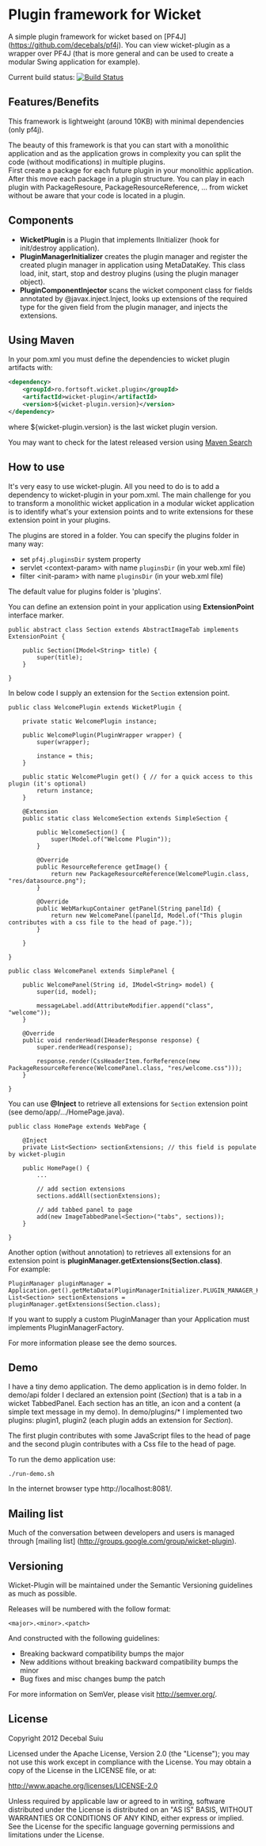 Plugin framework for Wicket
=====================

A simple plugin framework for wicket based on [PF4J] (https://github.com/decebals/pf4j). You can view wicket-plugin as a wrapper over PF4J (that is more general and can be used to create a modular Swing application for example).  

Current build status: [![Build Status](https://buildhive.cloudbees.com/job/decebals/job/wicket-plugin/badge/icon)](https://buildhive.cloudbees.com/job/decebals/job/wicket-plugin/)

Features/Benefits
-------------------
This framework is lightweight (around 10KB) with minimal dependencies (only pf4j).  

The beauty of this framework is that you can start with a monolithic application and as the application grows in complexity you can split the code (without modifications) in multiple plugins.  
First create a package for each future plugin in your monolithic application. After this move each package in a plugin structure. You can play in each plugin with PackageResoure, PackageResourceReference, ... 
from wicket without be aware that your code is located in a plugin.

Components
-------------------
- **WicketPlugin** is a Plugin that implements IInitializer (hook for init/destroy application).
- **PluginManagerInitializer** creates the plugin manager and register the created plugin manager in application using MetaDataKey.
This class load, init, start, stop and destroy plugins (using the plugin manager object).
- **PluginComponentInjector** scans the wicket component class for fields annotated by @javax.inject.Inject, 
looks up extensions of the required type for the given field from the plugin manager, and injects the extensions.

Using Maven
-------------------
In your pom.xml you must define the dependencies to wicket plugin artifacts with:

```xml
<dependency>
    <groupId>ro.fortsoft.wicket.plugin</groupId>
    <artifactId>wicket-plugin</artifactId>
    <version>${wicket-plugin.version}</version>
</dependency>
```

where ${wicket-plugin.version} is the last wicket plugin version.

You may want to check for the latest released version using [Maven Search](http://search.maven.org/#search%7Cga%7C1%7Cwicket-plugin)

How to use
-------------------
It's very easy to use wicket-plugin. All you need to do is to add a dependency to wicket-plugin in your pom.xml.
The main challenge for you to transform a monolithic wicket application in a modular wicket application is to identify what's your extension points and 
to write extensions for these extension point in your plugins.

The plugins are stored in a folder. You can specify the plugins folder in many way:
- set `pf4j.pluginsDir` system property
- servlet \<context-param> with name `pluginsDir` (in your web.xml file)
- filter \<init-param> with name `pluginsDir` (in your web.xml file)   

The default value for plugins folder is 'plugins'.

You can define an extension point in your application using **ExtensionPoint** interface marker.

    public abstract class Section extends AbstractImageTab implements ExtensionPoint {

        public Section(IModel<String> title) {
            super(title);
        }

    }

In below code I supply an extension for the `Section` extension point.

    public class WelcomePlugin extends WicketPlugin {

        private static WelcomePlugin instance;
        
        public WelcomePlugin(PluginWrapper wrapper) {
            super(wrapper);
            
            instance = this;
        }

        public static WelcomePlugin get() { // for a quick access to this plugin (it's optional)
            return instance;
        }
        
        @Extension
        public static class WelcomeSection extends SimpleSection {

			public WelcomeSection() {
				super(Model.of("Welcome Plugin"));
			}

			@Override
			public ResourceReference getImage() {
				return new PackageResourceReference(WelcomePlugin.class, "res/datasource.png");
			}

			@Override
			public WebMarkupContainer getPanel(String panelId) {
				return new WelcomePanel(panelId, Model.of("This plugin contributes with a css file to the head of page."));
			}

        }

    }

	public class WelcomePanel extends SimplePanel {
		
		public WelcomePanel(String id, IModel<String> model) {
			super(id, model);
			
			messageLabel.add(AttributeModifier.append("class", "welcome"));
		}

		@Override
		public void renderHead(IHeaderResponse response) {
			super.renderHead(response);
			
			response.render(CssHeaderItem.forReference(new PackageResourceReference(WelcomePanel.class, "res/welcome.css")));
		}

	}	
	
You can use **@Inject** to retrieve all extensions for `Section` extension point (see demo/app/.../HomePage.java).

    public class HomePage extends WebPage {
    
        @Inject
        private List<Section> sectionExtensions; // this field is populate by wicket-plugin

        public HomePage() {     
            ...

			// add section extensions
			sections.addAll(sectionExtensions);

			// add tabbed panel to page
			add(new ImageTabbedPanel<Section>("tabs", sections));        
		}
        
    }

Another option (without annotation) to retrieves all extensions for an extension point is **pluginManager.getExtensions(Section.class)**.   
For example:
	
	PluginManager pluginManager = Application.get().getMetaData(PluginManagerInitializer.PLUGIN_MANAGER_KEY);
	List<Section> sectionExtensions = pluginManager.getExtensions(Section.class);

If you want to supply a custom PluginManager than your Application must implements PluginManagerFactory.

For more information please see the demo sources.

Demo
-------------------
I have a tiny demo application. The demo application is in demo folder.
In demo/api folder I declared an extension point (_Section_) that is a tab in a wicket TabbedPanel.
Each section has an title, an icon and a content (a simple text message in my demo).
In demo/plugins/* I implemented two plugins: plugin1, plugin2 (each plugin adds an extension for _Section_).

The first plugin contributes with some JavaScript files to the head of page and the second plugin contributes with a Css file to the head of page.  

To run the demo application use:  
 
    ./run-demo.sh
    
In the internet browser type http://localhost:8081/.

Mailing list
--------------

Much of the conversation between developers and users is managed through [mailing list] (http://groups.google.com/group/wicket-plugin).

Versioning
------------
Wicket-Plugin will be maintained under the Semantic Versioning guidelines as much as possible.

Releases will be numbered with the follow format:

`<major>.<minor>.<patch>`

And constructed with the following guidelines:

* Breaking backward compatibility bumps the major
* New additions without breaking backward compatibility bumps the minor
* Bug fixes and misc changes bump the patch

For more information on SemVer, please visit http://semver.org/.

License
--------------
Copyright 2012 Decebal Suiu
 
Licensed under the Apache License, Version 2.0 (the "License"); you may not use this work except in compliance with
the License. You may obtain a copy of the License in the LICENSE file, or at:
 
http://www.apache.org/licenses/LICENSE-2.0
 
Unless required by applicable law or agreed to in writing, software distributed under the License is distributed on
an "AS IS" BASIS, WITHOUT WARRANTIES OR CONDITIONS OF ANY KIND, either express or implied. See the License for the
specific language governing permissions and limitations under the License.
